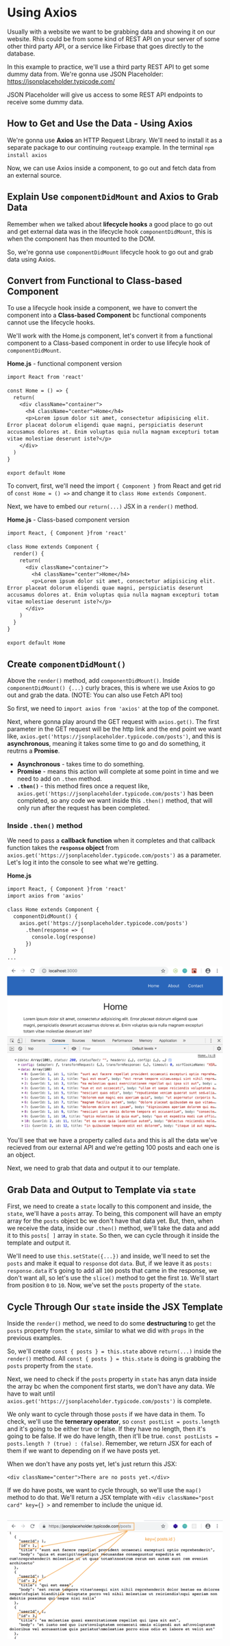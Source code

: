# Using Axios

Usually with a website we want to be grabbing data and showing it on our website. Rhis could be from some kind of REST API on your server of some other third party API, or a service like Firbase that goes directly to the database.

In this example to practice, we'll use a third party REST API to get some dummy data from. We're gonna use JSON Placeholder: https://jsonplaceholder.typicode.com/

JSON Placeholder will give us access to some REST API endpoints to receive some dummy data.

## How to Get and Use the Data - Using Axios

We're gonna use **Axios** an HTTP Request Library. We'll need to install it as a separate package to our continuing ```routeapp``` example. In the terminal ```npm install axios```

Now, we can use Axios inside a component, to go out and fetch data from an external source. 

## Explain Use ```componentDidMount``` and Axios to Grab Data

Remember when we talked about **lifecycle hooks** a good place to go out and get external data was in the lifecycle hook ```componentDidMount```, this is when the component has then mounted to the DOM.

So, we're gonna use ```componentDidMount``` lifecycle hook to go out and grab 
data using Axios.

## Convert from Functional to Class-based Component

To use a lifecycle hook inside a component, we have to convert the component into a **Class-based Component** bc functional components cannot use the lifecycle hooks.

We'll work with the Home.js component, let's convert it from a functional component to a Class-based component in order to use lifecyle hook of ```componentDidMount```.

**Home.js** - functional component version
```
import React from 'react'

const Home = () => {
  return(
    <div className="container">
      <h4 className="center">Home</h4>
      <p>Lorem ipsum dolor sit amet, consectetur adipisicing elit. Error placeat dolorum eligendi quae magni, perspiciatis deserunt accusamus dolores at. Enim voluptas quia nulla magnam excepturi totam vitae molestiae deserunt iste?</p>
    </div>
  )
}

export default Home
```

To convert, first, we'll need the import ```{ Component }``` from React and get rid of ```const Home = () =>``` and change it to ```class Home extends Component```.

Next, we have to embed our ```return(...)``` JSX in a ```render()``` method.

**Home.js** - Class-based component version
```
import React, { Component }from 'react'

class Home extends Component {
  render() {
    return(
      <div className="container">
        <h4 className="center">Home</h4>
        <p>Lorem ipsum dolor sit amet, consectetur adipisicing elit. Error placeat dolorum eligendi quae magni, perspiciatis deserunt accusamus dolores at. Enim voluptas quia nulla magnam excepturi totam vitae molestiae deserunt iste?</p>
      </div>
    )
  }
}

export default Home
```

## Create ```componentDidMount()```

Above the ```render()``` method, add ```componentDidMount()```.  Inside ```componentDidMount() {...}``` curly braces, this is where we use Axios to go out and grab the data. (NOTE: You can also use Fetch API too)

So first, we need to ```import axios from 'axios'``` at the top of the componet.

Next, where gonna play around the GET request with ```axios.get()```. The first parameter in the GET request will be the http link and the end point we want like, ```axios.get('https://jsonplaceholder.typicode.com/posts')```, and this is **asynchronous**, meaning it takes some time to go and do something, it reutrns a **Promise**. 

  * **Asynchronous** - takes time to do something.
  * **Promise** - means this action will complete at some point in time and we need to add on ```.then``` method.
  * **```.then()```** - this method fires once a request like, ```axios.get('https://jsonplaceholder.typicode.com/posts')``` has been completed, so any code we want inside this ```.then()``` method, that will only run after the request has been completed.

### Inside ```.then()``` method

We need to pass a **callback function** when it completes and that callback function takes the **```response``` object** from ```axios.get('https://jsonplaceholder.typicode.com/posts')``` as a parameter. Let's log it into the console to see what we're getting.

**Home.js**
```
import React, { Component }from 'react'
import axios from 'axios'

class Home extends Component {
  componentDidMount() {
    axios.get('https://jsonplaceholder.typicode.com/posts')
      .then(response => {
        console.log(response)
      })
  }
...
```

<kbd>![alt text](img/getreq.png "screenshot")</kbd>

You'll see that we have a property called ```data``` and this is all the data we've recieved from our external API and we're getting 100 posts and each one is an object.

Next, we need to grab that data and output it to our template. 

## Grab Data and Output to Template via ```state```

First, we need to create a ```state``` locally to this component and inside, the ```state```, we'll have a ```posts``` array. To being, this component will have an empty array for the ```posts``` object bc we don't have that data yet. But, then, when we receive the data, inside our ```.then()``` method, we'll take the data and add it to this ```posts[ ]``` array in ```state```. So then, we can cycle through it inside the template and output it.

We'll need to use ```this.setState({...})``` and inside, we'll need to set the ```posts``` and make it equal to ```response``` dot ```data```. But, if we leave it as ```posts: response.data``` it's going to add all ```100``` posts that came in the response, we don't want all, so let's use the ```slice()``` method to get the first ```10```. We'll start from position ```0``` to ```10```. Now, we've set the ```posts``` property of the ```state```.

## Cycle Through Our ```state``` inside the JSX Template

Inside the ```render()``` method, we need to do some **destructuring** to get the ```posts``` property from the ```state```, similar to what we did with ```props``` in the previous examples.

So, we'll create ```const { posts } = this.state``` above ```return(...)``` inside the ```render()``` method. All ```const { posts } = this.state``` is doing is grabbing the ```posts``` property from the ```state```.

Next, we need to check if the ```posts``` property in ```state``` has anyn data inside the array bc when the component first starts, we don't have any data. We have to wait until ```axios.get('https://jsonplaceholder.typicode.com/posts')``` is complete.

We only want to cycle through those ```posts``` if we have data in them. To check, we'll use the **ternerary operator**, so ```const postList = posts.length``` and it's going to be either true or false. If they have no length, then it's going to be false. If we do have length, then it'll be true. ```const postLists = posts.length ? (true) : (false)```. Remember, we return JSX for each of them if we want to depending on if we have posts yet.

When we don't have any posts yet, let's just return this JSX:

```
<div className="center">There are no posts yet.</div>
```

If we do have posts, we want to cycle through, so we'll use the ```map()``` method to do that. We'll return a JSX template with ```<div className="post card" key={} >``` and remember to include the unique id.

```

```

<kbd>![alt text](img/postids.png "screenshot")</kbd>